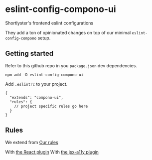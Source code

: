 # eslint-config-compono-ui

Shortlyster's frontend eslint configurations

They add a ton of opinionated changes on top of our minimal `eslint-config-compono` setup.

## Getting started

Refer to this github repo in you `package.json` dev dependencies.

```
npm add -D eslint-config-compono-ui

```

Add `.eslintrc` to your project.

```
{
  "extends": "compono-ui",
  "rules": {
    // project specific rules go here
  }
}
```

## Rules

We extend from [Our rules](https://github.com/Shortlyster/eslint-config-compono)


With [the React plugin](https://github.com/yannickcr/eslint-plugin-react)
With [the jsx-a11y plugin](https://github.com/evcohen/eslint-plugin-jsx-a11y)
